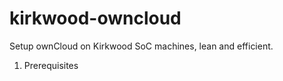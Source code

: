 # kirkwood-owncloud
Setup ownCloud on Kirkwood SoC machines, lean and efficient.


1.  Prerequisites
